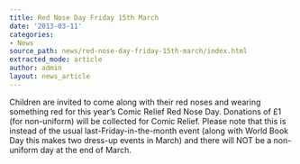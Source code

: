 ```yaml
---
title: Red Nose Day Friday 15th March
date: '2013-03-11'
categories:
- News
source_path: news/red-nose-day-friday-15th-march/index.html
extracted_mode: article
author: admin
layout: news_article
---
```

Children are invited to come along with their red noses and wearing something red for this year’s Comic Relief Red Nose Day. Donations of £1 (for non-uniform) will be collected for Comic Relief. Please note that this is instead of the usual last-Friday-in-the-month event (along with World Book Day this makes two dress-up events in March) and there will NOT be a non-uniform day at the end of March.
